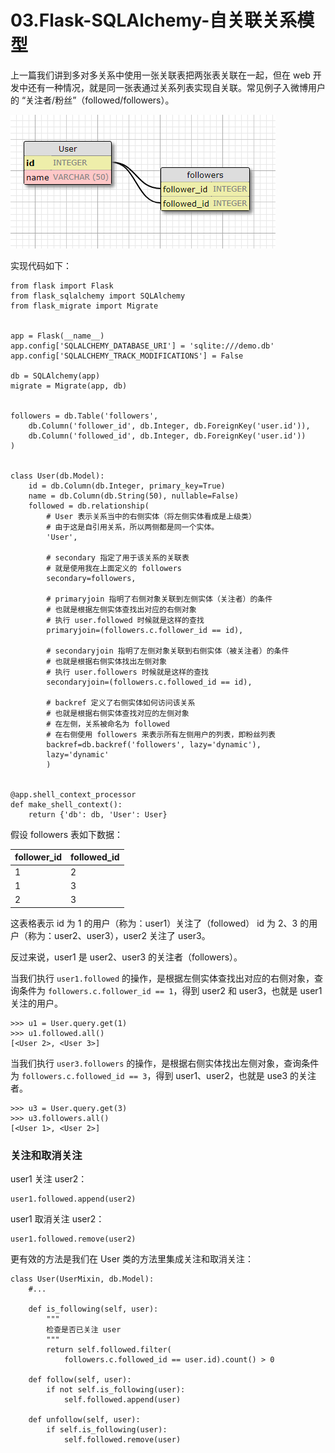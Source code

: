 # 03.Flask-SQLAlchemy-自关联关系模型

上一篇我们讲到多对多关系中使用一张关联表把两张表关联在一起，但在 web 开发中还有一种情况，就是同一张表通过关系列表实现自关联。常见例子入微博用户的 “关注者/粉丝”（followed/followers）。

![数据库示意图](https://github.com/SingleDiego/Flask-SQLAlchemy-Notes/blob/main/IMG/03.png)

实现代码如下：
```
from flask import Flask
from flask_sqlalchemy import SQLAlchemy
from flask_migrate import Migrate


app = Flask(__name__)
app.config['SQLALCHEMY_DATABASE_URI'] = 'sqlite:///demo.db'
app.config['SQLALCHEMY_TRACK_MODIFICATIONS'] = False

db = SQLAlchemy(app)
migrate = Migrate(app, db)


followers = db.Table('followers',
    db.Column('follower_id', db.Integer, db.ForeignKey('user.id')),
    db.Column('followed_id', db.Integer, db.ForeignKey('user.id'))
)


class User(db.Model):
    id = db.Column(db.Integer, primary_key=True)
    name = db.Column(db.String(50), nullable=False)
    followed = db.relationship(
        # User 表示关系当中的右侧实体（将左侧实体看成是上级类）
        # 由于这是自引用关系，所以两侧都是同一个实体。
        'User', 

        # secondary 指定了用于该关系的关联表
        # 就是使用我在上面定义的 followers
        secondary=followers,

        # primaryjoin 指明了右侧对象关联到左侧实体（关注者）的条件 
        # 也就是根据左侧实体查找出对应的右侧对象
        # 执行 user.followed 时候就是这样的查找
        primaryjoin=(followers.c.follower_id == id),

        # secondaryjoin 指明了左侧对象关联到右侧实体（被关注者）的条件 
        # 也就是根据右侧实体找出左侧对象
        # 执行 user.followers 时候就是这样的查找
        secondaryjoin=(followers.c.followed_id == id),

        # backref 定义了右侧实体如何访问该关系
        # 也就是根据右侧实体查找对应的左侧对象
        # 在左侧，关系被命名为 followed
        # 在右侧使用 followers 来表示所有左侧用户的列表，即粉丝列表
        backref=db.backref('followers', lazy='dynamic'), 
        lazy='dynamic'
        )


@app.shell_context_processor
def make_shell_context():
    return {'db': db, 'User': User}
```

假设 followers 表如下数据：

|  follower_id   |  followed_id  |
| ------ | ------ |
|  1  |  2  | 
|  1  |  3  | 
|  2  |  3  | 

这表格表示 id 为 1 的用户（称为：user1）关注了（followed） id 为 2、3 的用户（称为：user2、user3），user2 关注了 user3。

反过来说，user1 是 user2、user3 的关注者（followers）。

当我们执行 ``user1.followed`` 的操作，是根据左侧实体查找出对应的右侧对象，查询条件为 ``followers.c.follower_id == 1``，得到 user2 和 user3，也就是 user1 关注的用户。

```
>>> u1 = User.query.get(1)
>>> u1.followed.all()
[<User 2>, <User 3>]
```

当我们执行 ``user3.followers`` 的操作，是根据右侧实体找出左侧对象，查询条件为 ``followers.c.followed_id == 3``，得到 user1、user2，也就是 use3 的关注者。

```
>>> u3 = User.query.get(3)
>>> u3.followers.all()
[<User 1>, <User 2>]
```


### 关注和取消关注

user1 关注 user2：
```
user1.followed.append(user2)
```

user1 取消关注 user2：
```
user1.followed.remove(user2)
```

更有效的方法是我们在 User 类的方法里集成关注和取消关注：
```
class User(UserMixin, db.Model):
    #...

    def is_following(self, user):
        """
        检查是否已关注 user
        """
        return self.followed.filter(
            followers.c.followed_id == user.id).count() > 0

    def follow(self, user):
        if not self.is_following(user):
            self.followed.append(user)

    def unfollow(self, user):
        if self.is_following(user):
            self.followed.remove(user)
```
